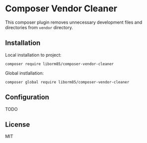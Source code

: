 # Composer Vendor Cleaner

This composer plugin removes unnecessary development files and directories from `vendor` directory.

## Installation

Local installation to project:
```
composer require liborm85/composer-vendor-cleaner
```

Global instlallation:
```
composer global require liborm85/composer-vendor-cleaner
```

## Configuration

TODO

## License

MIT
